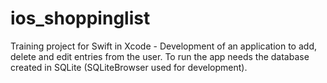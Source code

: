 # ios_shoppinglist
Training project for Swift in Xcode - Development of an application to add, delete and edit entries from the user.
To run the app needs the database created in SQLite (SQLiteBrowser used for development).